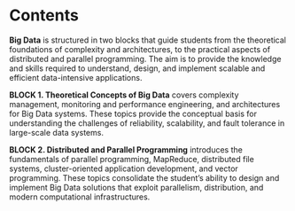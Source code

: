 # Contents

**Big Data** is structured in two blocks that guide students from the theoretical foundations of complexity and architectures, to the practical aspects of distributed and parallel programming. The aim is to provide the knowledge and skills required to understand, design, and implement scalable and efficient data-intensive applications.

**BLOCK 1. Theoretical Concepts of Big Data** covers complexity management, monitoring and performance engineering, and architectures for Big Data systems. These topics provide the conceptual basis for understanding the challenges of reliability, scalability, and fault tolerance in large-scale data systems.

**BLOCK 2. Distributed and Parallel Programming** introduces the fundamentals of parallel programming, MapReduce, distributed file systems, cluster-oriented application development, and vector programming. These topics consolidate the student’s ability to design and implement Big Data solutions that exploit parallelism, distribution, and modern computational infrastructures.
